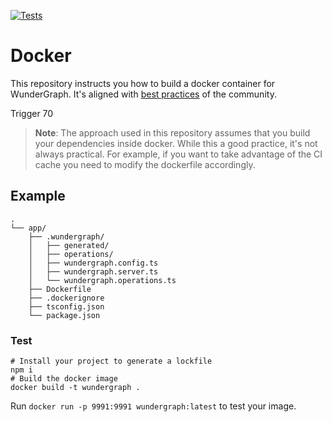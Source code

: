 [![Tests](https://github.com/wundergraph/docker/actions/workflows/ci.yml/badge.svg)](https://github.com/wundergraph/docker/actions/workflows/ci.yml)

# Docker

This repository instructs you how to build a docker container for WunderGraph. It's aligned with [best practices](https://github.com/nodejs/docker-node/blob/main/docs/BestPractices.md) of the community.

Trigger 70

> **Note**: The approach used in this repository assumes that you build your dependencies inside docker. While this a good practice, it's not always practical. For example, if you want to take advantage of the CI cache you need to modify the dockerfile accordingly.

## Example

```
.
└── app/
    ├── .wundergraph/
    │   ├── generated/
    │   ├── operations/
    │   ├── wundergraph.config.ts
    │   ├── wundergraph.server.ts
    │   └── wundergraph.operations.ts
    ├── Dockerfile
    ├── .dockerignore
    ├── tsconfig.json
    └── package.json
```

### Test

```shell
# Install your project to generate a lockfile
npm i
# Build the docker image
docker build -t wundergraph .
```

Run `docker run -p 9991:9991 wundergraph:latest` to test your image.